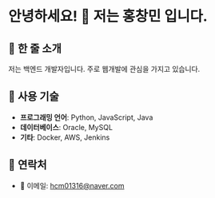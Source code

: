 # 안녕하세요! 👋 저는 홍창민 입니다.

## 🚀 한 줄 소개
저는 백엔드 개발자입니다. 주로 웹개발에 관심을 가지고 있습니다.

## 🔧 사용 기술
- **프로그래밍 언어**: Python, JavaScript, Java
- **데이터베이스**: Oracle, MySQL
- **기타**: Docker, AWS, Jenkins

## 📣 연락처
- 📧 이메일: hcm01316@naver.com
